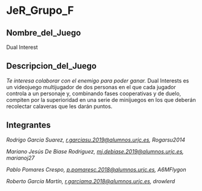 # JeR_Grupo_F

## Nombre_del_Juego
Dual Interest

## Descripcion_del_Juego
*Te interesa colaborar con el enemigo para poder ganar.*
Dual Interests es un videojuego multijugador de dos personas en el que cada jugador controla a un personaje y, combinando fases cooperativas y de duelo, compiten por la superioridad en una serie de minijuegos en los que deberán recolectar calaveras que les darán puntos.



## Integrantes
*Rodrigo Garcia Suarez, r.garciasu.2019@alumnos.urjc.es, Rogarsu2014*

*Mariano Jesús De Biase Rodriguez, mj.debiase.2019@alumnos.urjc.es, marianoj27*


*Pablo Pomares Crespo, p.pomaresc.2018@alumnos.urjc.es, A6MFlygon*

*Roberto García Martín, r.garciama.2018@alumnos.urjc.es, drowlerd*
